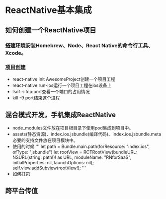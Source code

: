 # ReactNative基本集成
## 如何创建一个ReactNative项目
### [搭建环境](http://reactnative.cn/docs/0.47/getting-started.html#content)安装Homebrew、Node、React Native的命令行工具、Xcode。
### [项目创建](http://reactnative.cn/docs/0.47/getting-started.html#%E4%BF%AE%E6%94%B9%E9%A1%B9%E7%9B%AE)
* react-native init AwesomeProject创建一个项目工程
* react-native run-ios运行一个项目工程在ios设备上
* lsof -i tcp:port查看一个端口的占用情况
* kill -9 port结束这个进程


## 混合模式开发，手机集成ReactNative
* node_modules文件放在项目根目录下使用pod集成到项目中。
* assets(静态资源)、index.ios.jsbundle(编译代码)、index.ios.jsbundle.meta必要的支持文件放在项目模块中。
* 使用的时候
'''
let path = Bundle.main.path(forResource: "index.ios", ofType: "jsbundle")
        let rootView = RCTRootView(bundleURL: NSURL(string: path!)! as URL, moduleName: "RNforSaaS", initialProperties: nil, launchOptions: nil);
        self.view.addSubview(rootView!);
'''
* [如何打包](https://segmentfault.com/a/1190000004189538)

## 跨平台传值




